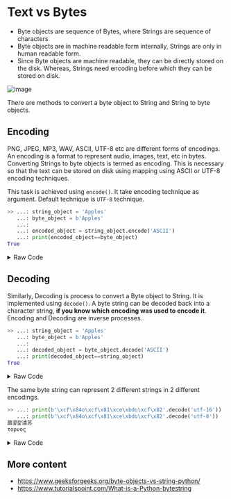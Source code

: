 # Text vs Bytes

- Byte objects are sequence of Bytes, where Strings are sequence of characters
- Byte objects are in machine readable form internally, Strings are only in human readable form.
- Since Byte objects are machine readable, they can be directly stored on the disk. Whereas, Strings need encoding before which they can be stored on disk.

![image](https://user-images.githubusercontent.com/2728804/81418683-6dc91900-9123-11ea-9b67-a04cb42e0969.png)

There are methods to convert a byte object to String and String to byte objects.

## Encoding

PNG, JPEG, MP3, WAV, ASCII, UTF-8 etc are different forms of encodings. An encoding is a format to represent audio, images, text, etc in bytes. Converting Strings to byte objects is termed as encoding. This is necessary so that the text can be stored on disk using mapping using ASCII or UTF-8 encoding techniques.

This task is achieved using `encode()`. It take encoding technique as argument. Default technique is `UTF-8` technique.

```python
>> ...: string_object = 'Apples'
   ...: byte_object = b'Apples'
   ...:
   ...: encoded_object = string_object.encode('ASCII')
   ...: print(encoded_object==byte_object)
True
```

<details>
  <summary>Raw Code</summary>

```python
string_object = 'Apples'
byte_object = b'Apples'

encoded_object = string_object.encode('ASCII')
print(encoded_object==byte_object)
```

</details>

## Decoding

Similarly, Decoding is process to convert a Byte object to String. It is implemented using `decode()`. A byte string can be decoded back into a character string, **if you know which encoding was used to encode it**. Encoding and Decoding are inverse processes.

```python
>> ...: string_object = 'Apples'
   ...: byte_object = b'Apples'
   ...:
   ...: decoded_object = byte_object.decode('ASCII')
   ...: print(decoded_object==string_object)
True
```

<details>
  <summary>Raw Code</summary>

```python
string_object = 'Apples'
byte_object = b'Apples'

decoded_object = byte_object.decode('ASCII')
print(decoded_object==string_object)
```

</details>

The same byte string can represent 2 different strings in 2 different encodings.

```python
>> ...: print(b'\xcf\x84o\xcf\x81\xce\xbdo\xcf\x82'.decode('utf-16'))
   ...: print(b'\xcf\x84o\xcf\x81\xce\xbdo\xcf\x82'.decode('utf-8'))
蓏콯캁澽苏
τoρνoς
```

<details>
  <summary>Raw Code</summary>

```python
print(b'\xcf\x84o\xcf\x81\xce\xbdo\xcf\x82'.decode('utf-16'))
print(b'\xcf\x84o\xcf\x81\xce\xbdo\xcf\x82'.decode('utf-8'))
```

</details>

## More content

- https://www.geeksforgeeks.org/byte-objects-vs-string-python/
- https://www.tutorialspoint.com/What-is-a-Python-bytestring

